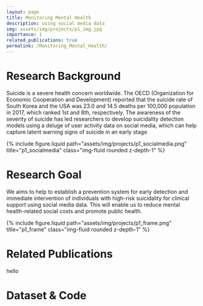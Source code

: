 ```yaml
---
layout: page
title: Monitoring Mental Health
description: using social media data 
img: assets/img/projects/p1_img.jpg
importance: 1
related_publications: true
permalink: /Monitoring_Mental_Health/
---
```


# Research Background
Suicide is a severe health concern worldwide. The OECD (Organization for Economic Cooperation and Development) reported that the suicide rate of South Korea and the USA was 23.0 and 14.5 deaths per 100,000 population in 2017, which ranked 1st and 8th, respectively.
The awareness of the severity of suicide has led researchers to develop suicidality detection models using a deluge of user activity data on social media, which can help capture latent warning signs of suicide in an early stage

{% include figure.liquid path="assets/img/projects/p1_socialmedia.png" title="p1_socialmedia" class="img-fluid rounded z-depth-1" %}

# Research Goal
We aims to help to establish a prevention system for early detection and immediate intervention of individuals with high-risk suicidality for clinical support using social media data. This will enable us to reduce mental health-related social costs and promote public health.

{% include figure.liquid path="assets/img/projects/p1_frame.png" title="p1_frame" class="img-fluid rounded z-depth-1" %}


# Related Publications

hello 
<!-- {% cite lee2020cross %}
df {% cite kim2021machine %}
{% cite lee2022detecting %}
{% cite lee2023towards %}
{% cite min2023detecting %} -->

# Dataset & Code
